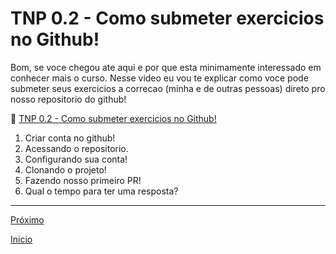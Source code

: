 # TNP 0.2 - Como submeter exercicios no Github!

Bom, se voce chegou ate aqui e por que esta minimamente interessado em conhecer mais o curso. Nesse  video eu vou te explicar como voce pode submeter seus exercicios a correcao (minha e de outras pessoas) direto pro nosso repositorio do github!


🎥 [TNP 0.2 - Como submeter exercicios no Github!]()


1. Criar conta no github!
1. Acessando o repositorio.
1. Configurando sua conta!
1. Clonando o projeto!
1. Fazendo nosso primeiro PR!
1. Qual o tempo para ter uma resposta?


---
[Próximo](/modulos/modulo_00/tnp_03.md)

[Inicio](/README.md)
